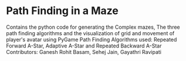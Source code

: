 # Path Finding in a Maze
Contains the python code for generating the Complex mazes, The three path finding algorithms and the visualization of grid and movement of player's avatar using PyGame
Path Finding Algorithms used: Repeated Forward A-Star, Adaptive A-Star and Repeated Backward A-Star
Contributors:  Ganesh Rohit Basam, Sehej Jain, Gayathri Ravipati

